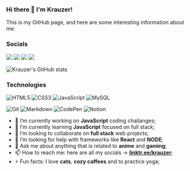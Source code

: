 ### Hi there 👋 I'm Krauzer!

This is my GitHub page, and here are some interesting information about me:

### Socials

[<img src="https://img.shields.io/badge/Instagram-%23E4405F.svg?style=for-the-badge&logo=Instagram&logoColor=white">](https://www.instagram.com/kraauzer/?hl=pt-br)
[<img src="https://img.shields.io/badge/linkedin-%230077B5.svg?style=for-the-badge&logo=linkedin&logoColor=white">](https://www.linkedin.com/in/pedro-krauzer-51103a101/)
[<img src="https://img.shields.io/badge/YouTube-%23FF0000.svg?style=for-the-badge&logo=YouTube&logoColor=white">](https://www.youtube.com/channel/UCfn9FO7CKhn6_Z1jw5NiF8A)
[<img src="https://img.shields.io/badge/linktree-1de9b6?style=for-the-badge&logo=linktree&logoColor=white">](https://linktr.ee/krauzer)

![Krauzer's GitHub stats](https://github-readme-stats.vercel.app/api?username=PedroKrauzer&show_icons=true&theme=dark)

### Technologies
![HTML5](https://img.shields.io/badge/html5-%23E34F26.svg?style=for-the-badge&logo=html5&logoColor=white)
![CSS3](https://img.shields.io/badge/css3-%231572B6.svg?style=for-the-badge&logo=css3&logoColor=white)
![JavaScript](https://img.shields.io/badge/javascript-%23323330.svg?style=for-the-badge&logo=javascript&logoColor=%23F7DF1E)
![MySQL](https://img.shields.io/badge/mysql-%2300f.svg?style=for-the-badge&logo=mysql&logoColor=white)

![Git](https://img.shields.io/badge/git-%23F05033.svg?style=for-the-badge&logo=git&logoColor=white)
![Markdown](https://img.shields.io/badge/markdown-%23000000.svg?style=for-the-badge&logo=markdown&logoColor=white)
![CodePen](https://img.shields.io/badge/CodePen-white?style=for-the-badge&logo=codepen&logoColor=black)
![Notion](https://img.shields.io/badge/Notion-%23000000.svg?style=for-the-badge&logo=notion&logoColor=white)

- 🔭 I’m currently working on **JavaScript** coding challanges;
- 🌱 I’m currently learning **JavaScript** focused on full stack;
- 👯 I’m looking to collaborate on **full stack** web projects;
- 🤔 I’m looking for help with frameworks like **React** and **NODE**;
- 💬 Ask me about anything that is related to **anime** and **gaming**;
- 📫 How to reach me: here are all my socials -> [**linktr.ee/krauzer**](https://linktr.ee/krauzer);
- ⚡ Fun facts: I love **cats**, **cozy caffees** and to practice yoga;
